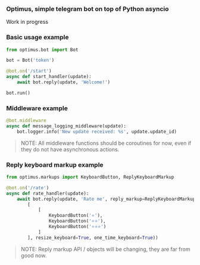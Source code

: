 ### Optimus, simple telegram bot on top of Python asyncio

Work in progress


### Basic usage example

```python
from optimus.bot import Bot

bot = Bot('token')

@bot.on('/start')
async def start_handler(update):
    await bot.reply(update, 'Welcome!')

bot.run()
```


### Middleware example

```python
@bot.middleware
async def message_logging_middleware(update):
    bot.logger.info('New update received: %s', update.update_id)
```

> NOTE: All middleware functions should be coroutines for now, even if they do not have asynchronous actions.


### Reply keyboard markup example


```python
from optimus.markups import KeyboardButton, ReplyKeyboardMarkup

@bot.on('/rate')
async def rate_handler(update):
    await bot.reply(update, 'Rate me', reply_markup=ReplyKeyboardMarkup(
        [
            [
                KeyboardButton('⭐️'),
                KeyboardButton('⭐️⭐️'),
                KeyboardButton('⭐️⭐️⭐️')
            ]
        ], resize_keyboard=True, one_time_keyboard=True))
```

> NOTE: Reply markup API / objects will be changing, they are far from good now.
